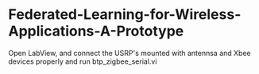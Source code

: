 # Federated-Learning-for-Wireless-Applications-A-Prototype
Open LabView, and connect the USRP's mounted with antennsa and Xbee devices properly and run btp_zigbee_serial.vi

